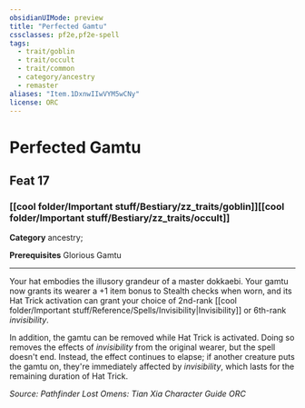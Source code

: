 ```yaml
---
obsidianUIMode: preview
title: "Perfected Gamtu"
cssclasses: pf2e,pf2e-spell
tags:
  - trait/goblin
  - trait/occult
  - trait/common
  - category/ancestry
  - remaster
aliases: "Item.1DxnwIIwVYM5wCNy"
license: ORC
---
```

# Perfected Gamtu
## Feat 17
### [[cool folder/Important stuff/Bestiary/zz_traits/goblin]][[cool folder/Important stuff/Bestiary/zz_traits/occult]]

**Category** ancestry; 



**Prerequisites** Glorious Gamtu
* * *
Your hat embodies the illusory grandeur of a master dokkaebi. Your gamtu now grants its wearer a +1 item bonus to Stealth checks when worn, and its Hat Trick activation can grant your choice of 2nd-rank [[cool folder/Important stuff/Reference/Spells/Invisibility|Invisibility]] or 6th-rank _invisibility_.

In addition, the gamtu can be removed while Hat Trick is activated. Doing so removes the effects of _invisibility_ from the original wearer, but the spell doesn't end. Instead, the effect continues to elapse; if another creature puts the gamtu on, they're immediately affected by _invisibility_, which lasts for the remaining duration of Hat Trick.

*Source: Pathfinder Lost Omens: Tian Xia Character Guide*
*ORC*